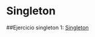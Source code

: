 # Singleton

##Ejercicio singleton 1: [Singleton](https://github.com/DaniGonGre/Singleton/tree/main/Ejercicio1)

